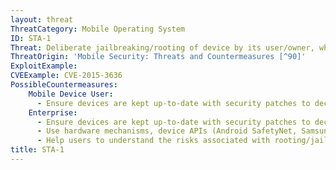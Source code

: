 ```yaml
---
layout: threat
ThreatCategory: Mobile Operating System
ID: STA-1
Threat: Deliberate jailbreaking/rooting of device by its user/owner, which may place the device in a degraded security state
ThreatOrigin: 'Mobile Security: Threats and Countermeasures [^90]'
ExploitExample:
CVEExample: CVE-2015-3636
PossibleCountermeasures:
    Mobile Device User:
      - Ensure devices are kept up-to-date with security patches to decrease the likelihood that they can be rooted/jailbroken.
    Enterprise:
      - Ensure devices are kept up-to-date with security patches to decrease the likelihood that they can be rooted/jailbroken.
      - Use hardware mechanisms, device APIs (Android SafetyNet, Samsung Knox hardware-backed remote attestation, or other applicable remote attestation technologies), or other tools to detect rooted/jailbroken devices, provide notification to the enterprise and user, and block enterprise connectivity.
      - Help users to understand the risks associated with rooting/jailbreaking their devices.
title: STA-1
---
```


